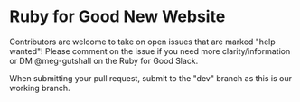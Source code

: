 # Ruby for Good New Website

Contributors are welcome to take on open issues that are marked "help wanted"! Please comment on the issue if you need more clarity/information or DM @meg-gutshall on the Ruby for Good Slack.

When submitting your pull request, submit to the "dev" branch as this is our working branch.
